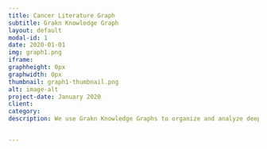 ```yaml
---
title: Cancer Literature Graph
subtitle: Grakn Knowledge Graph
layout: default
modal-id: 1
date: 2020-01-01
img: graph1.png
iframe:
graphheight: 0px
graphwidth: 0px
thumbnail: graph1-thumbnail.png
alt: image-alt
project-date: January 2020
client: 
category: 
description: We use Grakn Knowledge Graphs to organize and analyze deep tech data streams. One such stream is cancer data publications. There are thousands of publications on every type of cancer making the body of literature hard to understand. In this graph we organized papers about chemotherapy side effects in pancreatic cancer and found a prominent group of papers that mentioned one chemotherapy agent Gemcitabine that can cause severe side effects and a closely related molecule Deoxycytidine that can interfere with its activity.


---
```

